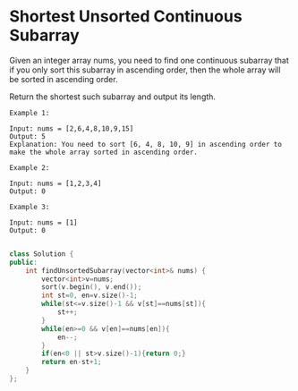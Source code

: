 # Shortest Unsorted Continuous Subarray

Given an integer array nums, you need to find one continuous subarray that if you only sort this subarray in ascending order, then the whole array will be sorted in ascending order.

Return the shortest such subarray and output its length.

```
Example 1:

Input: nums = [2,6,4,8,10,9,15]
Output: 5
Explanation: You need to sort [6, 4, 8, 10, 9] in ascending order to make the whole array sorted in ascending order.
```
```
Example 2:

Input: nums = [1,2,3,4]
Output: 0
```
```
Example 3:

Input: nums = [1]
Output: 0
```

```cpp

class Solution {
public:
    int findUnsortedSubarray(vector<int>& nums) {
        vector<int>v=nums;
        sort(v.begin(), v.end());
        int st=0, en=v.size()-1;
        while(st<=v.size()-1 && v[st]==nums[st]){
            st++;
        }
        while(en>=0 && v[en]==nums[en]){
            en--;
        }
        if(en<0 || st>v.size()-1){return 0;}
        return en-st+1;
    }
};
```
